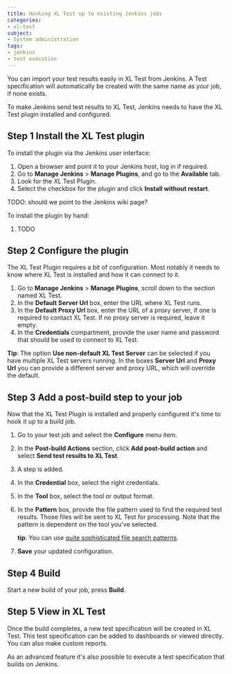 ```yaml
---
title: Hooking XL Test up to existing Jenkins jobs
categories:
- xl-test
subject:
- System administration
tags:
- jenkins
- test execution
---
```


You can import your test results easily in XL Test from Jenkins. A Test specification will automatically be created with the same name as your job, if none exists.

To make Jenkins send test results to XL Test, Jenkins needs to have the XL Test plugin installed and configured.

## Step 1 Install the XL Test plugin

To install the plugin via the Jenkins user interface:

1. Open a browser and point it to your Jenkins host, log in if required.
2. Go to **Manage Jenkins** > **Manage Plugins**, and go to the **Available** tab.
3. Look for the XL Test Plugin.
4. Select the checkbox for the plugin and click **Install without restart**.

TODO: should we point to the Jenkins wiki page?

To install the plugin by hand:
1. TODO

## Step 2 Configure the plugin

The XL Test Plugin requires a bit of configuration. Most notably it needs to know where XL Test is installed and how it can connect to it.

1.  Go to **Manage Jenkins** > **Manage Plugins**, scroll down to the section named XL Test.
2.  In the **Default Server Url** box, enter the URL where XL Test runs.
3.  In the **Default Proxy Url** box, enter the URL of a proxy server, if one is required to contact XL Test. If no proxy server is required, leave it empty.
4.  In the **Credentials** compartment, provide the user name and password that should be used to connect to XL Test.


**Tip**: The option **Use non-default XL Test Server** can be selected if you have multiple XL Test servers running. In the boxes **Server Url** and **Proxy Url** you can provide a different server and proxy URL, which will override the default.

## Step 3 Add a post-build step to your job

Now that the XL Test Plugin is installed and properly configured it's time to hook it up to a build job.

1. Go to your test job and select the **Configure** menu item.
2. In the **Post-build Actions** section, click **Add post-build action** and select **Send test results to XL Test**.
3. A step is added.
4. In the **Credential** box, select the right credentials.
5. In the **Tool** box, select the tool or output format.
6. In the **Pattern** box, provide the file pattern used to find the required test results. Those files will be sent to XL Test for processing. Note that the pattern is dependent on the tool you've selected.

   **tip**: You can use [quite sophisticated file search patterns](file-name-patterns.html).

7. **Save** your updated configuration.


## Step 4 Build

Start a new build of your job, press **Build**.

## Step 5 View in XL Test

Once the build completes, a new test specification will be created in XL Test. This test specification can be added to dashboards or viewed directly. You can also make custom reports.


As an advanced feature it's also possible to execute a test specification that builds on Jenkins.


